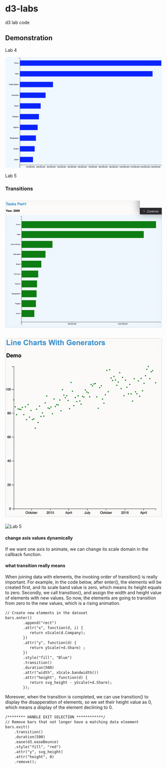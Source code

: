 # d3-labs
d3 lab code 

## Demonstration

<centre>Lab 4</centre>

![Lab 4](https://github.com/OopsRyan/d3-labs/blob/master/themes/lab4_demo.jpg?raw=true)

<centre>Lab 5</centre>
### Transitions

![Lab 5](https://github.com/OopsRyan/d3-labs/blob/master/themes/lab5_population_transition.gif?raw=true)
---
![Lab 5](https://github.com/OopsRyan/d3-labs/blob/master/themes/lab5_points_transition.gif?raw=true)
---
![Lab 5](https://github.com/OopsRyan/d3-labs/blob/master/themes/lab5_scale_transition.gif?raw=true)


#### change axis values dynamically
If we want one axis to animate, we can change its scale domain in the callback function.

#### what transition really means
When joining data with elements, the invoking order of transition() is really important.
For example, in the code below, after enter(), the elements will be created first, and its scale band value is zero, which     means its height equals to zero. Secondly, we call transition(), and assign the width and height value of elements with new values. So now, the elements are going to transition from zero to the new values, which is a rising animation.
  
	// Create new elements in the dataset
	bars.enter()
            .append("rect")
            .attr("x", function(d, i) {
               return xScale(d.Company);
            })
            .attr("y", function(d) {
               return yScale(+d.Share) ;
            })
            .style("fill", "Blue")
            .transition()
            .duration(500)
            .attr("width", xScale.bandwidth())
            .attr("height", function(d) {
               return svg_height - yScale(+d.Share);
            });

Moreover, when the transition is completed, we can use transition() to display the disapperation of elements, so we set their height value as 0, which means a display of the element declining to 0.

	/******** HANDLE EXIT SELECTION ************/
	// Remove bars that not longer have a matching data eleement
	bars.exit()
	    .transition()
	    .duration(500)
	    .ease(d3.easeBounce)
	    .style("fill", "red")
	    .attr("y", svg_height)
	    .attr("height", 0)
	    .remove();
